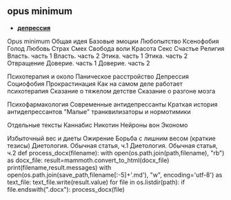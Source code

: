 ## opus minimum
* [**депрессия**](депрессия.md)
 
 
 Opus minimum
Общая идея
Базовые эмоции
Любопытство
Ксенофобия
Голод
Любовь
Страх
Смех
Свобода воли
Красота
Секс
Счастье
Религия
Власть. часть 1
Власть. часть 2
Этика. часть 1
Этика. часть 2
Отвращение
Доверие. часть 1
Доверие. часть 2

Психотерапия и около
Паническое расстройство
Депрессия 
Социофобия
Прокрастинация 
Как на самом деле работает психотерапия 
Сказание о тяжелом детстве 
Сказание о разгоне мозга

Психофармакология
Современные антидепрессанты
Краткая история антидепрессантов
"Малые" транквилизаторы и нормотимики

Отдельные тексты
Каннабис
Никотин
Нейроны вон Экономо

Избыточный вес и диеты
Ожирение
Борьба с лишним весом (краткие тезисы)
Диетология. Обычная статья, ч.1
Диетология. Обычная статья, ч.2
def process_docx(filename):
    with open(os.path.join(path,filename), "rb") as docx_file:
        result=mammoth.convert_to_html(docx_file)
        print(filename,result.messages)
        with open(os.path.join(save_path,filename[:-5]+'.md'), "w", encoding='utf-8') as text_file:
            text_file.write(result.value)
 for file in os.listdir(path):
    if file.endswith(".docx"):
        process_docx(file)
